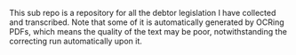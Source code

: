 This sub repo is a repository for all the debtor legislation I have collected and transcribed. Note that some of it is automatically generated by OCRing PDFs, which means the quality of the text may be poor, notwithstanding the correcting run automatically upon it.
